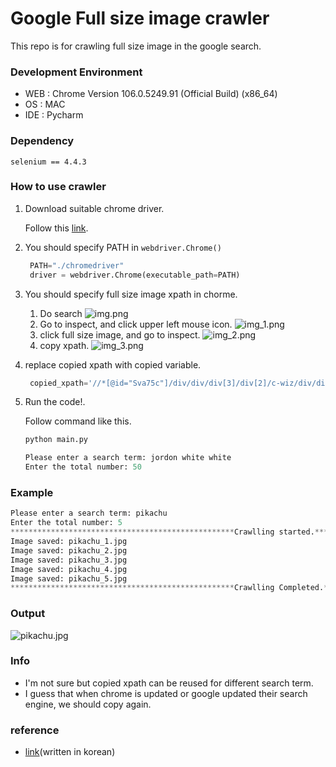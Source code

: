 # Google Full size image crawler
This repo is for crawling full size image in the google search.

### Development Environment
- WEB : Chrome Version 106.0.5249.91 (Official Build) (x86_64)
- OS : MAC
- IDE : Pycharm

### Dependency
```
selenium == 4.4.3
```
### How to use crawler
1. Download suitable chrome driver. <p>Follow this [link](https://chromedriver.chromium.org/downloads).</p>
2. You should specify PATH in `webdriver.Chrome()`
   ```python
    PATH="./chromedriver"
    driver = webdriver.Chrome(executable_path=PATH)
    ```
3. You should specify full size image xpath in chorme.
   1. Do search
   ![img.png](img/img.png)
   2. Go to inspect, and click upper left mouse icon.
   ![img_1.png](img/img_1.png)
   3. click full size image, and go to inspect.
   ![img_2.png](img/img_2.png)
   4. copy xpath.
   ![img_3.png](img/img_3.png)

4. replace copied xpath with copied variable.
   ```python
    copied_xpath='//*[@id="Sva75c"]/div/div/div[3]/div[2]/c-wiz/div/div[1]/div[1]/div[3]/div/a/img'
   ```
5. Run the code!. <p>Follow command like this.</p>
   ```python
   python main.py
   
   Please enter a search term: jordon white white
   Enter the total number: 50
   ```

### Example
```python
Please enter a search term: pikachu
Enter the total number: 5
**************************************************Crawlling started.**************************************************
Image saved: pikachu_1.jpg
Image saved: pikachu_2.jpg
Image saved: pikachu_3.jpg
Image saved: pikachu_4.jpg
Image saved: pikachu_5.jpg
**************************************************Crawlling Completed.**************************************************
```

### Output 
![pikachu.jpg](pikachu/pikachu_1.jpg)

### Info
- I'm not sure but copied xpath can be reused for different search term.
- I guess that when chrome is updated or google updated their search engine, we should copy again.

### reference
- [link](https://velog.io/@ishikawakanata/Selenium%EC%9D%84-%EC%9D%B4%EC%9A%A9%ED%95%B4-%EA%B5%AC%EA%B8%80-%EC%9D%B4%EB%AF%B8%EC%A7%80-%EC%9B%90%EB%B3%B8%EC%9C%BC%EB%A1%9C-%ED%81%AC%EB%A1%A4%EB%A7%81%ED%95%98%EA%B8%B0)(written in korean)
